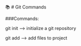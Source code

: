 📚 # Git Commands 

###Commands:

git init --> initialize a git repository

git add  --> add files to project
